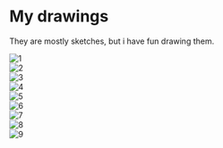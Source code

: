 # My drawings

They are mostly sketches, but i have fun drawing them.

![1](img/mess.png)<br>
![2](img/orc_samurai.png)<br>
![3](img/shdv.png)<br>
![4](img/tentacles.png)<br>
![5](img/stev.png)<br>
![6](img/tort.png)<br>
![7](img/noeye.png)<br>
![8](img/demon_eye.png)<br>
![9](img/cao.png)<br>